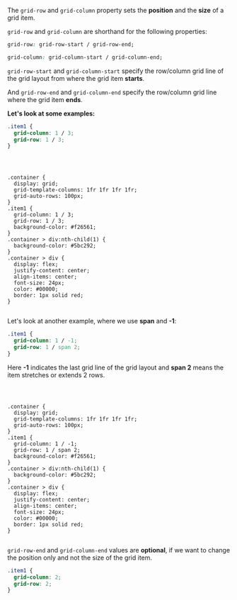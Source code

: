 The `grid-row` and `grid-column` property sets the **position** and the **size** of a grid item.

`grid-row` and `grid-column` are shorthand for the following properties:

```css
grid-row: grid-row-start / grid-row-end;
```

```css
grid-column: grid-column-start / grid-column-end;
```

`grid-row-start` and `grid-column-start` specify the row/column grid line of the grid layout from where the grid item **starts**.

And `grid-row-end` and `grid-column-end` specify the row/column grid line where the grid item **ends**.

**Let's look at some examples:**

```css
.item1 {
  grid-column: 1 / 3;
  grid-row: 1 / 3;
}
```

<codeblock language="css" type="lesson">
<code>
<panel language="html" hidden=true>
<div class="container">
  <div class="item1">1</div>
  <div>2</div>
  <div>3</div>
  <div>4</div>
  <div>5</div>
  <div>6</div>
</div>
</panel>
<panel language="css">
.container {
  display: grid;
  grid-template-columns: 1fr 1fr 1fr 1fr;
  grid-auto-rows: 100px;
}
.item1 {
  grid-column: 1 / 3;
  grid-row: 1 / 3;
  background-color: #f26561;
}
.container > div:nth-child(1) {
  background-color: #5bc292;
}
.container > div {
  display: flex;
  justify-content: center;
  align-items: center;
  font-size: 24px;
  color: #00000;
  border: 1px solid red;
}
</panel>
</code>
</codeblock>

Let's look at another example, where we use **span** and **-1**:

```css
.item1 {
  grid-column: 1 / -1;
  grid-row: 1 / span 2;
}
```

Here **-1** indicates the last grid line of the grid layout and **span 2** means the item stretches or extends 2 rows.

<codeblock language="css" type="lesson">
<code>
<panel language="html" hidden=true>
<div class="container">
  <div class="item1">1</div>
  <div>2</div>
  <div>3</div>
  <div>4</div>
  <div>5</div>
  <div>6</div>
</div>
</panel>
<panel language="css">
.container {
  display: grid;
  grid-template-columns: 1fr 1fr 1fr 1fr;
  grid-auto-rows: 100px;
}
.item1 {
  grid-column: 1 / -1;
  grid-row: 1 / span 2;
  background-color: #f26561;
}
.container > div:nth-child(1) {
  background-color: #5bc292;
}
.container > div {
  display: flex;
  justify-content: center;
  align-items: center;
  font-size: 24px;
  color: #00000;
  border: 1px solid red;
}
</panel>
</code>
</codeblock>


`grid-row-end` and `grid-column-end` values are **optional**, if we want to change the position only and not the size of the grid item.

```css
.item1 {
  grid-column: 2;
  grid-row: 2;
}
```

<codeblock language="css" type="lesson">
<code>
<panel language="html" hidden=true>
<div class="container">
  <div class="item1">1</div>
  <div>2</div>
  <div>3</div>
  <div>4</div>
  <div>5</div>
  <div>6</div>
</div>
</panel>
<panel language="css" hidden=true>
.container {
  display: grid;
  grid-template-columns: 1fr 1fr 1fr 1fr;
  grid-auto-rows: 100px;
}
.item1 {
  grid-column: 2;
  grid-row: 2;
  background-color: #f26561;
}
.container > div:nth-child(1) {
  background-color: #5bc292;
}
.container > div {
  display: flex;
  justify-content: center;
  align-items: center;
  font-size: 24px;
  color: #00000;
  border: 1px solid red;
}
</panel>
</code>
</codeblock>
